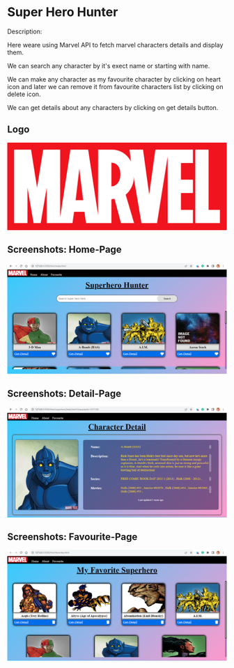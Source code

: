 
# Super Hero Hunter

Description:

Here weare using Marvel API to fetch marvel characters details and display them.

We can search any character by it's exect name or starting with name.

We can make any character as my favourite character by clicking on heart icon and later we can remove it from favourite characters list by clicking on delete icon.

We can get details about any characters by clicking on get details button.

## Logo
![Logo](/image/marvel-logo.png)

## Screenshots: Home-Page
![App Screenshot](/image/home-page.png)

## Screenshots: Detail-Page
![App Screenshot](/image/detail-page.png)

## Screenshots: Favourite-Page
![App Screenshot](/image/favourite-page.png)
